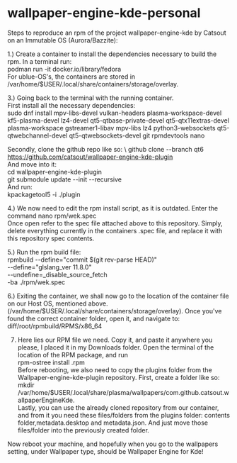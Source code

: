 # wallpaper-engine-kde-personal
Steps to reproduce an rpm of the project wallpaper-engine-kde by Catsout on an Immutable OS (Aurora/Bazzite):

1.) Create a container to install the dependencies necessary to build the rpm. In a terminal run: \
podman run -it docker.io/library/fedora \
For ublue-OS's, the containers are stored in /var/home/$USER/.local/share/containers/storage/overlay.

3.) Going back to the terminal with the running container. \
First install all the necessary dependencies: \
sudo dnf install mpv-libs-devel vulkan-headers plasma-workspace-devel kf5-plasma-devel lz4-devel qt5-qtbase-private-devel qt5-qtx11extras-devel plasma-workspace gstreamer1-libav mpv-libs lz4 python3-websockets qt5-qtwebchannel-devel qt5-qtwebsockets-devel git rpmdevtools nano

Secondly, clone the github repo like so: \ 
github clone --branch qt6 https://github.com/catsout/wallpaper-engine-kde-plugin \
And move into it: \
cd wallpaper-engine-kde-plugin \
git submodule update --init --recursive \
And run: \
kpackagetool5 -i ./plugin 

4.) We now need to edit the rpm install script, as it is outdated. Enter the command nano rpm/wek.spec \
Once open refer to the spec file attached above to this repository. Simply, delete everything currently in the containers .spec file, and replace it with this repository spec contents.

5.) Run the rpm build file:\
rpmbuild --define="commit $(git rev-parse HEAD)" \
    --define="glslang_ver 11.8.0" \
    --undefine=_disable_source_fetch \
    -ba ./rpm/wek.spec

6.) Exiting the container, we shall now go to the location of the container file on our Host OS, mentioned above. (/var/home/$USER/.local/share/containers/storage/overlay). Once you've found the correct container folder, open it, and navigate to: diff/root/rpmbuild/RPMS/x86_64 

7. Here lies our RPM file we need. Copy it, and paste it anywhere you please, I placed it in my Downloads folder. Open the terminal of the location of the RPM package, and run \
rpm-ostree install <wallpaper-engine-kde-plugin>.rpm \
Before rebooting, we also need to copy the plugins folder from the Wallpaper-engine-kde-plugin repository. First, create a folder like so: \
mkdir /var/home/$USER/.local/share/plasma/wallpapers/com.github.catsout.wallpaperEngineKde. \
Lastly, you can use the already cloned repository from our container, and from it you need these files/folders from the plugins folder: contents folder,metadata.desktop and metadata.json. And just move those files/folder into the previously created folder.

Now reboot your machine, and hopefully when you go to the wallpapers setting, under Wallpaper type, should be Wallpaper Engine for Kde!


